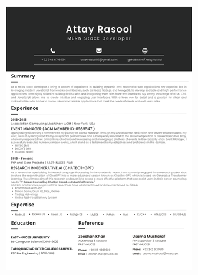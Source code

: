 ![Attay Rasool Resume](https://github.com/AttayRasool/AttayRasool/blob/ad08d5da7749a9b43a62685826f3a4adee053c3e/Attay%20Rasool%20CV.png)
